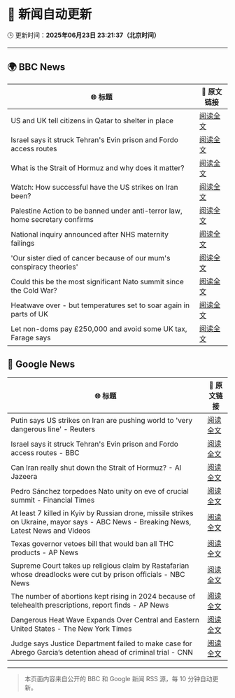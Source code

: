 # 🧠 新闻自动更新

🕒 更新时间：**2025年06月23日 23:21:37（北京时间）**

---

## 🌍 BBC News

| 🌐 标题 | 🔗 原文链接 |
|--------|-------------|
| US and UK tell citizens in Qatar to shelter in place | [阅读全文](https://www.bbc.com/news/articles/cqx29w0lrx0o) |
| Israel says it struck Tehran's Evin prison and Fordo access routes | [阅读全文](https://www.bbc.com/news/articles/cp8621gnknjo) |
| What is the Strait of Hormuz and why does it matter? | [阅读全文](https://www.bbc.com/news/articles/c78n6p09pzno) |
| Watch: How successful have the US strikes on Iran been? | [阅读全文](https://www.bbc.com/news/videos/cq53l9dvggjo) |
| Palestine Action to be banned under anti-terror law, home secretary confirms | [阅读全文](https://www.bbc.com/news/articles/c4g83l33wdeo) |
| National inquiry announced after NHS maternity failings | [阅读全文](https://www.bbc.com/news/articles/c994x95yygyo) |
| 'Our sister died of cancer because of our mum's conspiracy theories' | [阅读全文](https://www.bbc.com/news/articles/crenzwyvpn1o) |
| Could this be the most significant Nato summit since the Cold War? | [阅读全文](https://www.bbc.com/news/articles/cqjqvr75v1jo) |
| Heatwave over - but temperatures set to soar again in parts of UK | [阅读全文](https://www.bbc.com/weather/articles/cj0mr0l5d9eo) |
| Let non-doms pay £250,000 and avoid some UK tax, Farage says | [阅读全文](https://www.bbc.com/news/articles/c14e03dvydno) |

## 📰 Google News

| 🌐 标题 | 🔗 原文链接 |
|--------|-------------|
| Putin says US strikes on Iran are pushing world to 'very dangerous line' - Reuters | [阅读全文](https://news.google.com/rss/articles/CBMipwFBVV95cUxOa1R4ZlJkQk0zejc5ekFmdHJBM1c3VnhMT2o0X3hBLTRJdTRhdEthNEZYN2x4N09FMXdDQWZmS2I4UlpfX3AtYVFvOVdIRzdSSFJPS20yZmZPRkk1cnczdEdIQTVBSFFVNFhNZmVWNEJuQU01YWJyYmpMRHJZZld5d1BWcTlSQ0xVYUdNV096UWtBSDBjbUpGWDNQOXRJejdReHNIZHZIYw?oc=5) |
| Israel says it struck Tehran's Evin prison and Fordo access routes - BBC | [阅读全文](https://news.google.com/rss/articles/CBMiWkFVX3lxTE1uRTFOYlVJak5CMThOVG5DZUF2b0tuVzhqaVRXY3hncGRNWmRJU3ltdWhWT3ItUENpN21GQmRFR0RvYzFDOWxHX2M2TVRPeFU4T1ZONHh5UkhyUdIBX0FVX3lxTE5ON1oyVkFGNEt0NXdzVEtjcXUtbU0yLTQtbzliQzduUk91WTY1Q1VwZnVOU0VEbFZhbEZNaFFHRU9qMkJ0d1dUZnBDUjJUSkh0a0pVZXZ1NzM1VVE4V3JF?oc=5) |
| Can Iran really shut down the Strait of Hormuz? - Al Jazeera | [阅读全文](https://news.google.com/rss/articles/CBMikAFBVV95cUxNVmlyVmt4ZGlTN1o1NHk0RVJIVWQ4SkhnMkFwWFR1ckRpN2paQ3B5cmd0cGg3TDh4cU9zT045YlZXbkptNFZlSkFmUnBHM21aaUdFaExHMFJMTDA5MlBpX0lFdlVKTjVlV2xYR1ZzZW92U2psSFRKeFJkOEN2RUhUamVWS2wycnhrUExueF9fc07SAZYBQVVfeXFMTjNpR2xaVmNZblJJUEtPbnE3dGRVRTg1ZWZHLXFKN01BcC0xeDlLUTAzelozcUUwYWFfMzdncTNZYjJpYVF6QXB1RWpzSDgyRlRlRHNJS1h1a1FDQkxNU2hlU21sMlV2OE1GNGh1T2FMcFdDZ0lFTVdiVGZkVV95VjNNenM2bmJBNVZTV2V5d0RkbWo2QWx3?oc=5) |
| Pedro Sánchez torpedoes Nato unity on eve of crucial summit - Financial Times | [阅读全文](https://news.google.com/rss/articles/CBMicEFVX3lxTFAxU3FyNVkzdVUyNG95aHZVS2pBVmRDZnhhcm1jVkJPdGlkckpTUjV3dkNBcWRqbV85QU93bjdVcGg1OWk2OWpjcUhueEdyTHZmMlVFeGpOLVUzQ3V4ekkyYWh0UVI2N2dRZ3psMlBiZ0g?oc=5) |
| At least 7 killed in Kyiv by Russian drone, missile strikes on Ukraine, mayor says - ABC News - Breaking News, Latest News and Videos | [阅读全文](https://news.google.com/rss/articles/CBMiqwFBVV95cUxNX2tnUllITHd4TGhwU3REY1F4N245cnNacGJ1dFhHZmNfY2pFNXdyTm5QcmlBMFNPS0JwRV9RYnRFb3A5SGNBYjlVcHBlb2xUTk5OYmk3b1pyeS1WUFIweUFjRHhRbTRsYl9DcU5OR0xFUm5raUcwY1h6MnVEdWtpb0xkSkZfWTJyOVlzVy1xOW93Q3FPakNMY1BmZXVoSWRhN3F0UzJEX3JOQ2_SAbABQVVfeXFMUHY0S2JwZHpORFlZZ0pDa2M5dkVRd0QxMmdibGJ1cnNhT0tMMmIxR1ZWMXUxaVJKX0ktYXVPaFdBZ25BV21rWGZRRkV6ZWljRlllcjNDWWZUNVJFTUJlNnFVZGpPY3ZxNlByWk5FZ01saGktclFhZEFncVdISm0xU0lrNUJMZ1NKSDgwVnpNMTV1SmdnaWYtcVJvTG5UV3JnUEtpS3NKbk5JYzVYai0xdDA?oc=5) |
| Texas governor vetoes bill that would ban all THC products - AP News | [阅读全文](https://news.google.com/rss/articles/CBMimwFBVV95cUxOdkFhSHJEWmtJSDVWdzg3X2x4OXFhaV94TUFQZWNUNjI3SDRaUGZwQTBhcDlUaVphNEd0anBEc0Z5bWtvX1l5N3hfMGRZaDZRSkc3dUR4Y1BlREFQRHdyd1BIZWNjYVY0Vl9JTFN0RjdwWGtZTkZDMk5BWGVKclZpczdLTjd2d0l3T21HNGkzeFFGRUQ3YTUtbWJmUQ?oc=5) |
| Supreme Court takes up religious claim by Rastafarian whose dreadlocks were cut by prison officials - NBC News | [阅读全文](https://news.google.com/rss/articles/CBMixwFBVV95cUxNRm4wMDYxX1hnOXZhRTlpRnItU0I2TUdIODl3aF9YQ2ZjelI2MjR1NlFuS01DQUVGWGZ5eTdWNGNnbVRBcDIzaExBNUlMS1pyM29PMmd4aEpRdzJkMTRJSzg4dFNSdGNib1Mza3FsN3dnZ0NZWURFOGxIZVZsQnRvekRiVVNnMzFMVGdRcFB2TEE3US1qNjMzSmpGdXh0MlBKVS1xZE5EVDVlRWtIdHNOZFFENGMycC1RTVVnWEFMTDVIS0RZakxV0gFWQVVfeXFMUGZmVndIWXJfQmFFbGxOQVVLT1B4ZW53UXFVcFI5WmZSbllKTVNPbjJobXlMQ2pnbmZ1bHhlNmRqdHVwc09qb2VheU82Y1gzQjI3ZWVyQ1E?oc=5) |
| The number of abortions kept rising in 2024 because of telehealth prescriptions, report finds - AP News | [阅读全文](https://news.google.com/rss/articles/CBMirwFBVV95cUxNakhhS1VYdE9lbnFZOG1xQm1hWGVENVJIZmxSejZkcXl6OTNQSnBWRmxEdlNvT0JGRGlLb3JCcDJva2Jlb3RYNVlxTS1vU0NIMFNBMEFwdXlPbjVoWFJORHBMNC1kd2o0WEVwaWQ5MTFVU1luZXlwRTU2dW9uX3dfNlUwZjEyZUhkVDFRbElaMEJCS2FwM0FsZEFSaHM4dlJVNkgwWTVDYkVJZmo0NG93?oc=5) |
| Dangerous Heat Wave Expands Over Central and Eastern United States - The New York Times | [阅读全文](https://news.google.com/rss/articles/CBMiekFVX3lxTE5SM29hdzJVaWtTY1RHS19YbnZBOXd3RUQzNnJyTV8wRnpwTEFULXdWZG9GdXl4V1RxLUxmVm9UT2JkOWZUOHItYllXeFBPbWFYMlRMcldxUHZreWdxcXBUVWZldkVtejlzcElaTFFTMkhOR3pJcm4yd1Z3?oc=5) |
| Judge says Justice Department failed to make case for Abrego Garcia’s detention ahead of criminal trial - CNN | [阅读全文](https://news.google.com/rss/articles/CBMieEFVX3lxTE1waXFmMURKNG1kcjNNZzU3MVlZejJSU0daZjluY0drTWcwc3BXX05FTXlGYkUwTUh4dWpua3lhNThpWU9KNVJHNmt2U3pIYmxNbnEzZVVrUDN4QTdfSVBkR3BKd25zV2ZQYUgwSWpsWE1iOXdWMDJTV9IBfkFVX3lxTE4xQ3FFM2JVVXhZaW9wQ1pCMHM0bnF1UjRRb25VQUdsSzY5Z3lXekNfMmMwdjdjNWE4d2h0QlZoalhjVjRsdWh1bTl0Wm5HbnpLR0Vab1Z4SnAyYU4yaHQzZFBpcjJxVTJjLS1qRmQwT3dOejJmcGFScUJaZzJuQQ?oc=5) |

---
> 本页面内容来自公开的 BBC 和 Google 新闻 RSS 源，每 10 分钟自动更新。